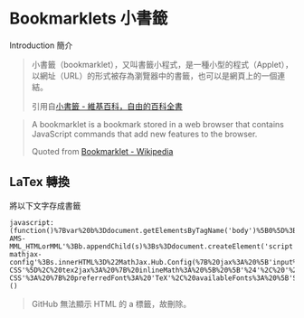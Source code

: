 # Bookmarklets 小書籤

Introduction 簡介

> 小書籤（bookmarklet），又叫書籤小程式，是一種小型的程式（Applet），以網址（URL）的形式被存為瀏覽器中的書籤，也可以是網頁上的一個連結。
> 
> 引用自[小書籤 - 維基百科，自由的百科全書](https://zh.wikipedia.org/zh-tw/%E5%B0%8F%E4%B9%A6%E7%AD%BE)

<!-- -->
> A bookmarklet is a bookmark stored in a web browser that contains JavaScript commands that add new features to the browser.
>
> Quoted from [Bookmarklet - Wikipedia](https://en.wikipedia.org/wiki/Bookmarklet)

## LaTex 轉換

將以下文字存成書籤
```url
javascript:(function()%7Bvar%20b%3Ddocument.getElementsByTagName('body')%5B0%5D%3Bvar%20s%3Ddocument.createElement('script')%3Bs.src%3D'http%3A%2F%2Fcdn.mathjax.org%2Fmathjax%2Flatest%2FMathJax.js%3Fconfig%3DTeX-AMS-MML_HTMLorMML'%3Bb.appendChild(s)%3Bs%3Ddocument.createElement('script')%3Bs.type%3D'text%2Fx-mathjax-config'%3Bs.innerHTML%3D%22MathJax.Hub.Config(%7B%20jax%3A%20%5B'input%2FTeX'%2C%20'output%2FHTML-CSS'%5D%2C%20tex2jax%3A%20%7B%20inlineMath%3A%20%5B%20%5B'%24'%2C%20'%24'%5D%20%5D%2C%20displayMath%3A%20%5B%20%5B'%24%24'%2C%20'%24%24'%5D%5D%2C%20processEscapes%3A%20true%2C%20skipTags%3A%20%5B'script'%2C%20'noscript'%2C%20'style'%2C%20'textarea'%2C%20'pre'%2C%20'code'%5D%20%7D%2C%20messageStyle%3A%20'none'%2C%20'HTML-CSS'%3A%20%7B%20preferredFont%3A%20'TeX'%2C%20availableFonts%3A%20%5B'STIX'%2C'TeX'%5D%20%7D%20%7D)%3B%22%3Bb.appendChild(s)%7D)()
```
> GitHub 無法顯示 HTML 的 a 標籤，故刪除。

